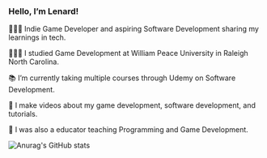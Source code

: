### Hello, I’m Lenard!

👨🏾‍💻 Indie Game Developer and aspiring Software Development sharing my learnings in tech.

👨🏾‍🎓 I studied Game Development at William Peace University in Raleigh North Carolina. 

📚 I’m currently taking multiple courses through Udemy on Software Development.

🎨 I make videos about my game development, software development, and tutorials.

🏫 I was also a educator teaching Programming and Game Development.

![Anurag's GitHub stats](https://github-readme-stats.vercel.app/api?username=lsclarke&show_icons=true&theme=neon)
